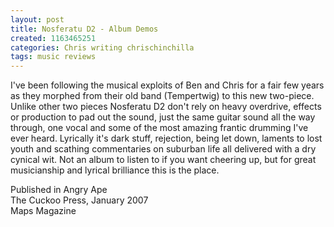 ```yaml
---
layout: post
title: Nosferatu D2 - Album Demos
created: 1163465251
categories: Chris writing chrischinchilla
tags: music reviews
---
```


I've been following the musical exploits of Ben and Chris for a fair few years as they morphed from their old band (Tempertwig) to this new two-piece. Unlike other two pieces Nosferatu D2 don't rely on heavy overdrive, effects or production to pad out the sound, just the same guitar sound all the way through, one vocal and some of the most amazing frantic drumming I've ever heard. Lyrically it's dark stuff, rejection, being let down, laments to lost youth and scathing commentaries on suburban life all delivered with a dry cynical wit. Not an album to listen to if you want cheering up, but for great musicianship and lyrical brilliance this is the place.

Published in Angry Ape<br>The Cuckoo Press, January 2007<br>Maps Magazine
